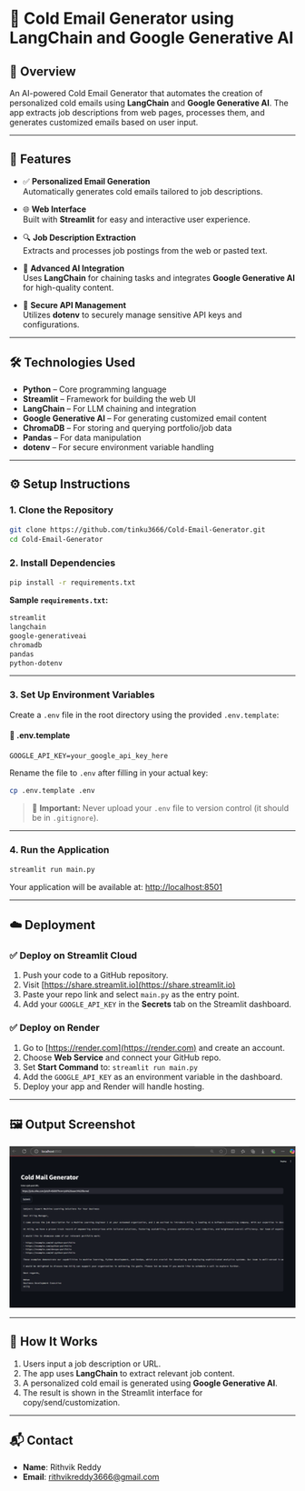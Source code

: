 # 📧 Cold Email Generator using LangChain and Google Generative AI

## 🧾 Overview

An AI-powered Cold Email Generator that automates the creation of personalized cold emails using **LangChain** and **Google Generative AI**. The app extracts job descriptions from web pages, processes them, and generates customized emails based on user input.

---

## 🚀 Features

- ✅ **Personalized Email Generation**  
  Automatically generates cold emails tailored to job descriptions.

- 🌐 **Web Interface**  
  Built with **Streamlit** for easy and interactive user experience.

- 🔍 **Job Description Extraction**  
  Extracts and processes job postings from the web or pasted text.

- 🧠 **Advanced AI Integration**  
  Uses **LangChain** for chaining tasks and integrates **Google Generative AI** for high-quality content.

- 🔐 **Secure API Management**  
  Utilizes **dotenv** to securely manage sensitive API keys and configurations.

---

## 🛠️ Technologies Used

- **Python** – Core programming language  
- **Streamlit** – Framework for building the web UI  
- **LangChain** – For LLM chaining and integration  
- **Google Generative AI** – For generating customized email content  
- **ChromaDB** – For storing and querying portfolio/job data  
- **Pandas** – For data manipulation  
- **dotenv** – For secure environment variable handling

---

## ⚙️ Setup Instructions

### 1. Clone the Repository

```bash
git clone https://github.com/tinku3666/Cold-Email-Generator.git
cd Cold-Email-Generator
```

### 2. Install Dependencies

```bash
pip install -r requirements.txt
```

**Sample `requirements.txt`:**
```
streamlit
langchain
google-generativeai
chromadb
pandas
python-dotenv
```

---

### 3. Set Up Environment Variables

Create a `.env` file in the root directory using the provided `.env.template`:

#### 📄 .env.template
```
GOOGLE_API_KEY=your_google_api_key_here
```

Rename the file to `.env` after filling in your actual key:

```bash
cp .env.template .env
```

> 🔐 **Important:** Never upload your `.env` file to version control (it should be in `.gitignore`).

---

### 4. Run the Application

```bash
streamlit run main.py
```

Your application will be available at: [http://localhost:8501](http://localhost:8501)

---

## ☁️ Deployment

### ✅ Deploy on Streamlit Cloud

1. Push your code to a GitHub repository.
2. Visit [https://share.streamlit.io](https://share.streamlit.io)
3. Paste your repo link and select `main.py` as the entry point.
4. Add your `GOOGLE_API_KEY` in the **Secrets** tab on the Streamlit dashboard.

### ✅ Deploy on Render

1. Go to [https://render.com](https://render.com) and create an account.
2. Choose **Web Service** and connect your GitHub repo.
3. Set **Start Command** to: `streamlit run main.py`
4. Add the `GOOGLE_API_KEY` as an environment variable in the dashboard.
5. Deploy your app and Render will handle hosting.

---

## 🖼️ Output Screenshot

![Output Image](output.png)

---

## 🔄 How It Works

1. Users input a job description or URL.
2. The app uses **LangChain** to extract relevant job content.
3. A personalized cold email is generated using **Google Generative AI**.
4. The result is shown in the Streamlit interface for copy/send/customization.

---

## 📬 Contact

- **Name**: Rithvik Reddy  
- **Email**: [rithvikreddy3666@gmail.com](mailto:rithvikreddy3666@gmail.com)
